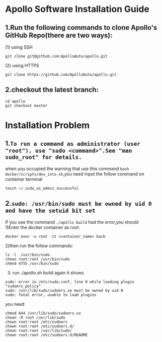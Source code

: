 # Apollo Software Installation Guide
## 1.Run the following commands to clone Apollo's GitHub Repo(there are two ways):  

(1) using SSH        
```
git clone git@github.com:ApolloAuto/apollo.git  
```
(2) using HTTPS       
```
git clone https://github.com/ApolloAuto/apollo.git 
```
## 2.checkout the latest branch:  
```
cd apollo    
git checkout master
```
# Installation Problem
## 1.`To run a command as administrator (user "root"), use "sudo <command>".See "man sudo_root" for details.` 
when you occupied the warning that use this command `bash docker/scripts/dev_into.sh`,you need input the follow command on container terminal
```
touch ~/.sudo_as_admin_successful
```
## 2.`sudo: /usr/bin/sudo must be owned by uid 0 and have the setuid bit set`
If you use the command `./apollo build` had the error,you should   
1)Enter the docker container as root:
```
docker exec -u root -it <container_name> bash  
```
2)then run the follow commands:
```
ls -l  /usr/bin/sudo
chown root:root /usr/bin/sudo
chmod 4755 /usr/bin/sudo
```
3) run ./apollo.sh build again it shows
```
sudo: error in /etc/sudo.conf, line 0 while loading plugin "sudoers_policy"
sudo: /usr/lib/sudo/sudoers.so must be owned by uid 0
sudo: fatal error, unable to load plugins
```
you need 
```
chmod 644 /usr/lib/sudo/sudoers.so
chown -R root /usr/lib/sudo
chown root:root /etc/sudoers
chown root:root /etc/sudoers.d/
chown root:root /var/lib/sudo/
chown root:root /etc/sudoers.d/README
```
